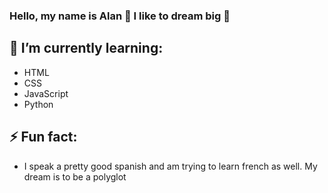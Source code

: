 ### Hello, my name is Alan 👋 I like to dream big 🌃
## 🌱 I’m currently learning:
- HTML
- CSS
- JavaScript
- Python

## ⚡ Fun fact:
- I speak a pretty good spanish and am trying to learn french as well. My dream is to be a polyglot

<!--
**alanrey6/alanrey6** is a ✨ _special_ ✨ repository because its `README.md` (this file) appears on your GitHub profile.

Here are some ideas to get you started:

- 🔭 I’m currently working on ...
- 🌱 I’m currently learning ...
- 👯 I’m looking to collaborate on ...
- 🤔 I’m looking for help with ...
- 💬 Ask me about ...
- 📫 How to reach me: ...
- 😄 Pronouns: ...
- ⚡ Fun fact: ...
-->
